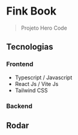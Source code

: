 # Fink Book

> Projeto Hero Code

## Tecnologias

### Frontend

- Typescript / Javascript
- React Js / Vite Js
- Tailwind CSS

### Backend

## Rodar
